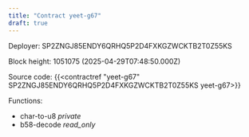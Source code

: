 ```yaml
---
title: "Contract yeet-g67"
draft: true
---
```

Deployer: SP2ZNGJ85ENDY6QRHQ5P2D4FXKGZWCKTB2T0Z55KS


 



Block height: 1051075 (2025-04-29T07:48:50.000Z)

Source code: {{<contractref "yeet-g67" SP2ZNGJ85ENDY6QRHQ5P2D4FXKGZWCKTB2T0Z55KS yeet-g67>}}

Functions:

* char-to-u8 _private_
* b58-decode _read_only_
